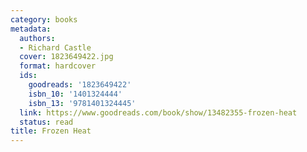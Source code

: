 ```yaml
---
category: books
metadata:
  authors:
  - Richard Castle
  cover: 1823649422.jpg
  format: hardcover
  ids:
    goodreads: '1823649422'
    isbn_10: '1401324444'
    isbn_13: '9781401324445'
  link: https://www.goodreads.com/book/show/13482355-frozen-heat
  status: read
title: Frozen Heat
---
```

